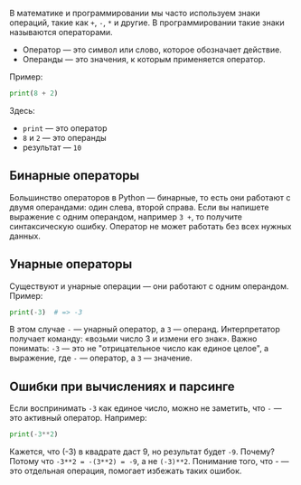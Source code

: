 В математике и программировании мы часто используем знаки операций, такие как `+`, `-`, `*` и другие. В программировании такие знаки называются операторами.

- Оператор — это символ или слово, которое обозначает действие.
- Операнды — это значения, к которым применяется оператор.

Пример:

```python
print(8 + 2)
```

Здесь:

- `print` — это оператор
- `8` и `2` — это операнды
- результат — `10`

## Бинарные операторы

Большинство операторов в Python — бинарные, то есть они работают с двумя операндами: один слева, второй справа. Если вы напишете выражение с одним операндом, например `3 +`, то получите синтаксическую ошибку. Оператор не может работать без всех нужных данных.

## Унарные операторы

Существуют и унарные операции — они работают с одним операндом. Пример:

```python
print(-3)  # => -3
```

В этом случае `-` — унарный оператор, а `3` — операнд. Интерпретатор получает команду: «возьми число 3 и измени его знак». Важно понимать: `-3` — это не "отрицательное число как единое целое", а выражение, где `-` — оператор, а `3` — значение.

## Ошибки при вычислениях и парсинге

Если воспринимать `-3` как единое число, можно не заметить, что `-` — это активный оператор. Например:

```python
print(-3**2)
```

Кажется, что (-3) в квадрате даст 9, но результат будет `-9`. Почему? Потому что `-3**2 = -(3**2) = -9`, а не `(-3)**2`. Понимание того, что - — это отдельная операция, помогает избежать таких ошибок.
